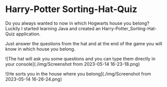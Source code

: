 
# Harry-Potter Sorting-Hat-Quiz

Do you always wanted to now in which Hogwarts house you belong?
Luckily I started learning Java and created an Harry-Potter_Sorting-Hat-Quiz
application.

Just answer the questions from the hat and at the end of the game you will know
in which house you belong.

![The hat will ask you some questions and you can type them directly in your console](./img/Screenshot from 2023-05-14 16-23-18.png)

![He sorts you in the house where you belong](./img/Screenshot from 2023-05-14 16-26-24.png)

